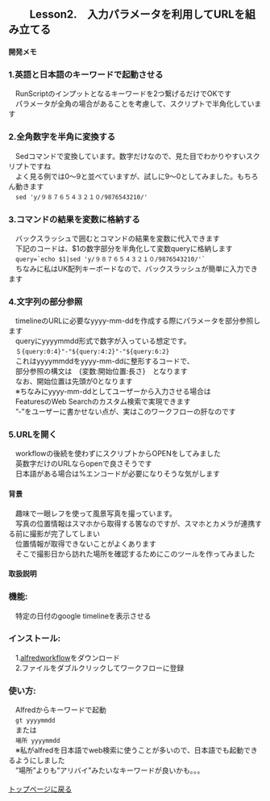 ## 　　Lesson2.　入力パラメータを利用してURLを組み立てる
#### 開発メモ
### 1.英語と日本語のキーワードで起動させる
　RunScriptのインプットとなるキーワードを2つ繋げるだけでOKです
<br>　パラメータが全角の場合があることを考慮して、スクリプトで半角化しています
### 2.全角数字を半角に変換する
　Sedコマンドで変換しています。数字だけなので、見た目でわかりやすいスクリプトですね
<br>　よく見る例では0〜9と並べていますが、試しに9〜0としてみました。もちろん動きます
<br>　`sed 'y/９８７６５４３２１０/9876543210/'`
### 3.コマンドの結果を変数に格納する
　バックスラッシュで囲むとコマンドの結果を変数に代入できます
<br>　下記のコードは、$1の数字部分を半角化して変数queryに格納します
<br>　```query=`echo $1|sed 'y/９８７６５４３２１０/9876543210/'` ```
<br>　ちなみに私はUK配列キーボードなので、バックスラッシュが簡単に入力できます
### 4.文字列の部分参照
　timelineのURLに必要なyyyy-mm-ddを作成する際にパラメータを部分参照します
<br>　queryにyyyymmdd形式で数字が入っている想定です。
<br>　`＄{query:0:4}"-"${query:4:2}"-"${query:6:2}`
<br>　これはyyyymmddをyyyy-mm-ddに整形するコードで、
<br>　部分参照の構文は　{変数:開始位置:長さ}　となります
<br>　なお、開始位置は先頭が0となります
<br>　※ちなみにyyyy-mm-ddとしてユーザーから入力させる場合は
<br>　FeaturesのWeb Searchのカスタム検索で実現できます
<br>　”-”をユーザーに書かせない点が、実はこのワークフローの肝なのです
### 5.URLを開く
　workflowの後続を使わずにスクリプトからOPENをしてみました
<br>　英数字だけのURLならopenで良さそうです
<br>　日本語がある場合は%エンコードが必要になりそうな気がします
#### 背景
　趣味で一眼レフを使って風景写真を撮っています。
<br>　写真の位置情報はスマホから取得する筈なのですが、スマホとカメラが連携する前に撮影が完了してしまい
<br>　位置情報が取得できないことがよくあります
<br>　そこで撮影日から訪れた場所を確認するためにこのツールを作ってみました
#### 取扱説明
### 機能:
　特定の日付のgoogle timelineを表示させる
### インストール:
　1.[alfredworkflow](https://github.com/KitanoTamotsu/googletimeline/files/6721071/Google.Timeline.alfredworkflow.zip)をダウンロード 
<br>　2.ファイルをダブルクリックしてワークフローに登録
### 使い方:
　Alfredからキーワードで起動
<br>　`gt yyyymmdd`
<br>　または
<br>　`場所 yyyymmdd`
<br>　※私がalfredを日本語でweb検索に使うことが多いので、日本語でも起動できるようにしました
<br>　”場所”よりも”アリバイ”みたいなキーワードが良いかも。。。
<br>
<br>
[トップページに戻る](https://kitanotamotsu.github.io/)

